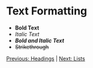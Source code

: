 # Text Formatting

- **Bold Text**
- *Italic Text*
- ***Bold and Italic Text***
- ~~Strikethrough~~

[Previous: Headings](headings.md) | [Next: Lists](lists.md)
